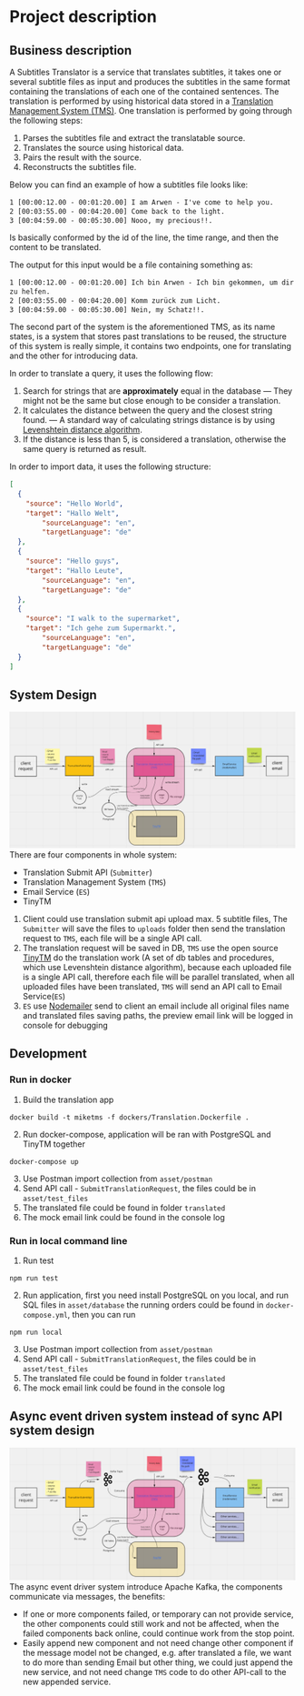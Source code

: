 # Project description


## Business description

A Subtitles Translator is a service that translates subtitles, it takes one or several subtitle files as input and produces the subtitles in the same format containing the translations of each one of the contained sentences. The translation is performed by using historical data stored in a [Translation Management System (TMS)](https://en.wikipedia.org/wiki/Translation_management_system). One translation is performed by going through the following steps:

1. Parses the subtitles file and extract the translatable source.
2. Translates the source using historical data.
3. Pairs the result with the source.
4. Reconstructs the subtitles file.

Below you can find an example of how a subtitles file looks like:

```
1 [00:00:12.00 - 00:01:20.00] I am Arwen - I've come to help you.
2 [00:03:55.00 - 00:04:20.00] Come back to the light.
3 [00:04:59.00 - 00:05:30.00] Nooo, my precious!!.
```

Is basically conformed by the id of the line, the time range, and then the content to be translated.

The output for this input would be a file containing something as:

```
1 [00:00:12.00 - 00:01:20.00] Ich bin Arwen - Ich bin gekommen, um dir zu helfen.
2 [00:03:55.00 - 00:04:20.00] Komm zurück zum Licht.
3 [00:04:59.00 - 00:05:30.00] Nein, my Schatz!!.
```

The second part of the system is the aforementioned TMS, as its name states, is a system that stores past translations to be reused, the structure of this system is really simple, it contains two endpoints, one for translating and the other for introducing data. 

In order to translate a query, it uses the following flow:

1. Search for strings that are **approximately** equal in the database — They might not be the same but close enough to be consider a translation.
2. It calculates the distance between the query and the closest string found. — A standard way of calculating strings distance is by using [Levenshtein distance algorithm](https://en.wikipedia.org/wiki/Levenshtein_distance).
3. If the distance is less than 5, is considered a translation, otherwise the same query is returned as result.

In order to import data, it uses the following structure:

```json
[
  {
    "source": "Hello World",
    "target": "Hallo Welt",
		"sourceLanguage": "en",
		"targetLanguage": "de"
  },
  {
    "source": "Hello guys",
    "target": "Hallo Leute",
		"sourceLanguage": "en",
		"targetLanguage": "de"
  },
  {
    "source": "I walk to the supermarket",
    "target": "Ich gehe zum Supermarkt.",
		"sourceLanguage": "en",
		"targetLanguage": "de"
  }
]
```

## System Design
![System Design](asset/design/TMS_Design.png?raw=true "System Design")
There are four components in whole system:
- Translation Submit API (`Submitter`)
- Translation Management System (`TMS`)
- Email Service (`ES`)
- TinyTM

1. Client could use translation submit api upload max. 5 subtitle files, The `Submitter` will save the
files to `uploads` folder then send the translation request to `TMS`, each file will be a single API call.
2. The translation request will be saved in DB, `TMS` use the open source [TinyTM](http://tinytm.sourceforge.net/en/technology/protocol.html) 
do the translation work (A set of db tables and procedures, which use Levenshtein distance algorithm), because each 
uploaded file is a single API call, therefore each file will be parallel translated, when all uploaded files have been 
translated, `TMS` will send an API 
call to Email Service(`ES`)
3. `ES` use [Nodemailer](https://nodemailer.com/about/) send to client an email include all original files name and 
translated files saving paths, the preview email link will be logged in console for debugging   

## Development 
### Run in docker
1. Build the translation app
```shell
docker build -t miketms -f dockers/Translation.Dockerfile .
```
2. Run docker-compose, application will be ran with PostgreSQL and TinyTM together
```shell
docker-compose up
```
3. Use Postman import collection from `asset/postman`
4. Send API call - `SubmitTranslationRequest`, the files could be in `asset/test_files` 
5. The translated file could be found in folder `translated`
6. The mock email link could be found in the console log 
### Run in local command line
1. Run test
```shell
npm run test
```
2. Run application, first you need install PostgreSQL on you local, and run SQL files in `asset/database` the running 
   orders could be found in `docker-compose.yml`, then you can run 
```shell
npm run local
```
3. Use Postman import collection from `asset/postman`
4. Send API call - `SubmitTranslationRequest`, the files could be in `asset/test_files`
5. The translated file could be found in folder `translated`
6. The mock email link could be found in the console log

## Async event driven system instead of sync API system design
![System Design](asset/design/Async_Sytem_Design.png?raw=true "System Design")
The async event driver system introduce Apache Kafka, the components communicate via messages, the benefits:
- If one or more components failed, or temporary can not provide service, the other components could still work and not 
  be affected, when the failed components back online, could continue work from the stop point. 
- Easily append new component and not need change other component if the message model not be changed, e.g. after 
  translated a file, we want to do more than sending Email but other thing, we could just append the new service, 
  and not need change `TMS` code to do other API-call to the new appended service. 